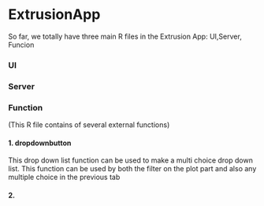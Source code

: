 # ExtrusionApp

So far, we totally have three main R files in the Extrusion App: UI,Server, Funcion 

### UI
### Server

### Function
(This R file contains of several external functions)
#### 1. dropdownbutton
This drop down list function can be used to make a multi choice drop down list. This function can be used by both the filter on the plot part and also any multiple choice in the previous tab
#### 2. 

